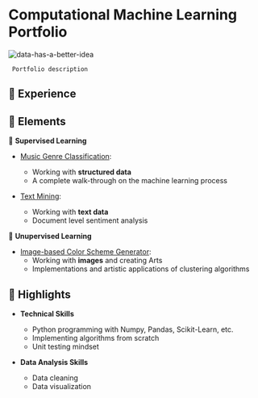 # Computational Machine Learning Portfolio 
![data-has-a-better-idea](https://cdn.shortpixel.ai/client/to_avif,q_glossy,ret_img,w_1080/https://qelp.com/wp-content/uploads/2018/11/sds-1-1080x6751.jpg)

     Portfolio description

## :small_orange_diamond: Experience

## :small_orange_diamond: Elements 

:small_blue_diamond: **Supervised Learning** 

  * [Music Genre Classification](https://github.com/comp-machine-learning-spring2021/portfolio-HelenaSG/tree/main/Music%20Genre%20Classification): 
    - Working with **structured data**
    * A complete walk-through on the machine learning process 
     
  * [Text Mining](https://github.com/comp-machine-learning-spring2021/portfolio-HelenaSG/tree/main/Text%20Mining):
    - Working with **text data**
    * Document level sentiment analysis
 
:small_blue_diamond: **Unupervised Learning**

  * [Image-based Color Scheme Generator](https://github.com/comp-machine-learning-spring2021/portfolio-HelenaSG/tree/main/Color%20Scheme%20Generator):
    - Working with **images** and creating Arts
    * Implementations and artistic applications of clustering algorithms 
 

## :small_orange_diamond: Highlights 

* **Technical Skills**

  * Python programming with Numpy, Pandas, Scikit-Learn, etc.
  * Implementing algorithms from scratch
  * Unit testing mindset
 
* **Data Analysis Skills**

  * Data cleaning
  * Data visualization



